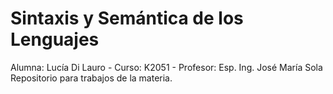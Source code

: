 # Sintaxis y Semántica de los Lenguajes
Alumna: Lucía Di Lauro - Curso: K2051 - Profesor: Esp. Ing. José María Sola
Repositorio para trabajos de la materia.
